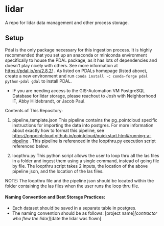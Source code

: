 # lidar
A repo for lidar data management and other process storage. 


## Setup 
Pdal is the only package necessary for this ingestion process. It is highly recommended that you set up an anaconda or miniconda environment specifically to house the PDAL package, as it has lots of dependencies and doesn't play nicely with others. See more information at https://pdal.io/en/2.8.2/ . 
As listed on PDALs homepage (listed above), create a new environment and run `conda install -c conda-forge pdal python-pdal gdal` to install PDAL. 

 - IF you are needing access to the GIS-Automation VM PostgreSQL Database for lidar storage, please reachout to Josh with Neighborhood IT, Abby Hildebrandt, or Jacob Paul.

Contents of This Repository: 

1. pipeline_template.json
    This pipeline contains the pg_pointcloud specific instructions for importing the data into postgres. For more information about exactly how to format this pipeline, see https://pgpointcloud.github.io/pointcloud/quickstart.html#running-a-pipeline . This pipeline is referenced in the loopthru.py execution script referenced below. 

2. loopthru.py
    This python script allows the user to loop thru all the las files in a folder and ingest them using a single command, instead of going file by file. The loopthru script takes 2 inputs, the location of the above pipeline json, and the location of the las files. 

 NOTE: The loopthru file and the pipeline json should be located within the folder containing the las files when the user runs the loop thru file.  

#### Naming Convention and Best Storage Practices: 
    
- Each dataset should be saved in a separate table in postgres. 
- The naming convention should be as follows: [project name]_[contractor who flew the lidar]_[date the lidar was flown]

